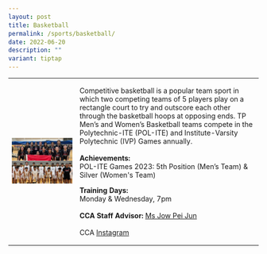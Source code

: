 ```yaml
---
layout: post
title: Basketball
permalink: /sports/basketball/
date: 2022-06-20
description: ""
variant: tiptap
---
```

<table style="minWidth: 50px">
<colgroup>
<col>
<col>
</colgroup>
<tbody>
<tr>
<td rowspan="1" colspan="1">
<div class="isomer-image-wrapper">
<img style="width: 100%" height="auto" width="100%" alt="" src="/images/Sports/Basketball_New.jpg">
</div>
</td>
<td rowspan="1" colspan="1">
<p>Competitive basketball is a popular team sport in which two competing
teams of 5 players play on a rectangle court to try and outscore each other
through the basketball hoops at opposing ends. TP Men’s and Women’s Basketball
teams compete in the Polytechnic-ITE (POL-ITE) and Institute-Varsity Polytechnic
(IVP) Games annually.
<br>
<br><strong>Achievements:</strong>
<br>POL-ITE Games 2023: 5th Position (Men’s Team) &amp; Silver (Women's Team)
<br>
</p>
<p><strong>Training Days:</strong>
<br>Monday &amp; Wednesday, 7pm
<br>
<br><strong>CCA Staff Advisor:</strong>  <a href="mailto:Pei_Jun_JOW@tp.edu.sg" rel="noopener noreferrer nofollow" target="_blank">Ms Jow Pei Jun</a>
<br>
<br>CCA <a href="https://www.instagram.com/temasekpoly_basketball/" rel="noopener noreferrer nofollow" target="_blank">Instagram</a>
</p>
</td>
</tr>
</tbody>
</table>
<p></p>